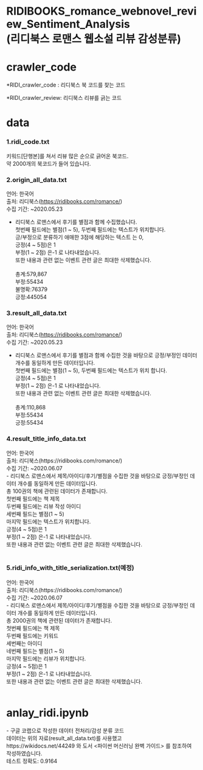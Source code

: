 # RIDIBOOKS_romance_webnovel_review_Sentiment_Analysis<br>(리디북스 로맨스 웹소설 리뷰 감성분류)
<p>
<h1>crawler_code</h1>

*RIDI_crawler_code : 리디북스 북 코드를 찾는 코드

*RIDI_crawler_review: 리디북스 리뷰를 긁는 코드
</p>

<p>
  <h1>data</h1>
  <h3>1.ridi_code.txt</h3>
  키워드[단행본]를 쳐서 리뷰 많은 순으로 긁어온 북코드.<br>
  약 2000개의 북코드가 들어 있습니다.<br>
  <h3>2.origin_all_data.txt</h3>

  언어: 한국어<br>
  출처: 리디북스(https://ridibooks.com/romance/)<br>
  수집 기간: ~2020.05.23<br>
  - 리디북스 로맨스에서 후기를 별점과 함께 수집했습니다.<br> 첫번째 필드에는 별점(1 ~ 5), 두번째 필드에는 텍스트가 위치합니다. <br>긍/부정으로 분류하기 애매한 3점에 해당하는 텍스트   는 0, <br>긍정(4 ~ 5점)은 1<br> 부정(1 ~ 2점) 은-1 로 나타내었습니다. <br>또한 내용과 관련 없는 이벤트 관련 글은 최대한 삭제했습니다.<br><br>
  총계:579,867<br>
  부정:55434<br>
  불명확:76379<br>
  긍정:445054<br>

  <h3>3.result_all_data.txt</h3>

  언어: 한국어<br>
  출처: 리디북스(https://ridibooks.com/romance/)<br>
  수집 기간: ~2020.05.23<br>
  - 리디북스 로맨스에서 후기를 별점과 함께 수집한 것을 바탕으로 긍정/부정인 데이터 개수를 동일하게 만든 데이터입니다.<br> 첫번째 필드에는 별점(1 ~ 5), 두번째 필드에는 텍스트가 위치   합니다.<br>긍정(4 ~ 5점)은 1<br> 부정(1 ~ 2점) 은-1 로 나타내었습니다. <br>또한 내용과 관련 없는 이벤트 관련 글은 최대한 삭제했습니다.<br><br>
  총계:110,868<br>
  부정:55434<br>
  긍정:55434<br>
  
  <h3>4.result_title_info_data.txt</h3>
  언어: 한국어<br>
  출처: 리디북스(https://ridibooks.com/romance/)<br>
  수집 기간: ~2020.06.07<br>
   - 리디북스 로맨스에서 제목/아이디/후기/별점을 수집한 것을 바탕으로 긍정/부정인 데이터 개수를 동일하게 만든 데이터입니다.
   <br>총 100권의 책에 관련된 데이터가 존재합니다.<br> 첫번째  필드에는 책 제목<br> 두번째 필드에는 리뷰 작성 아이디
   <br>세번째 필드는 별점(1 ~ 5)<br>마지막 필드에는 텍스트가 위치합니다.
   <br>긍정(4 ~ 5점)은 1<br> 부정(1 ~ 2점) 은-1 로 나타내었습니다. <br>또한 내용과 관련 없는 이벤트 관련 글은 최대한 삭제했습니다.<br><br>
  </p>
  
  <h3>5.ridi_info_with_title_serialization.txt(예정)</h3>
  언어: 한국어<br>
  출처: 리디북스(https://ridibooks.com/romance/)<br>
  수집 기간: ~2020.06.07<br>
   - 리디북스 로맨스에서 제목/아이디/후기/별점을 수집한 것을 바탕으로 긍정/부정인 데이터 개수를 동일하게 만든 데이터입니다.
   <br>총 2000권의 책에 관련된 데이터가 존재합니다.<br> 첫번째  필드에는 책 제목<br> 두번째 필드에는 키워드<br> 세번째는 아이디
   <br>네번째 필드는 별점(1 ~ 5)<br>마지막 필드에는 리뷰가 위치합니다.
   <br>긍정(4 ~ 5점)은 1<br> 부정(1 ~ 2점) 은-1 로 나타내었습니다. <br>또한 내용과 관련 없는 이벤트 관련 글은 최대한 삭제했습니다.<br><br>
  </p>


<p>
  <h1>anlay_ridi.ipynb</h1>
  - 구글 코랩으로 작성한 데이터 전처리/감성 분류 코드<br>
  데이터는 위의 자료(result_all_data.txt)를 사용했고
  <br>https://wikidocs.net/44249 와 도서 <파이썬 머신러닝 완벽 가이드> 를  참조하여 작성하였습니다.
  <br>테스트 정확도:  0.9164

</p>



